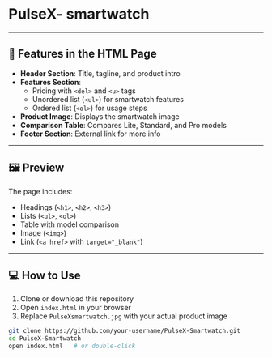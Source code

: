 # PulseX- smartwatch

---

## 🚀 Features in the HTML Page

- **Header Section**: Title, tagline, and product intro  
- **Features Section**:  
  - Pricing with `<del>` and `<u>` tags  
  - Unordered list (`<ul>`) for smartwatch features  
  - Ordered list (`<ol>`) for usage steps  
- **Product Image**: Displays the smartwatch image  
- **Comparison Table**: Compares Lite, Standard, and Pro models  
- **Footer Section**: External link for more info  

---

## 🖼️ Preview

The page includes:
- Headings (`<h1>`, `<h2>`, `<h3>`)  
- Lists (`<ul>`, `<ol>`)  
- Table with model comparison  
- Image (`<img>`)  
- Link (`<a href>` with `target="_blank"`)  

---

## 💻 How to Use

1. Clone or download this repository  
2. Open `index.html` in your browser  
3. Replace `PulseXsmartwatch.jpg` with your actual product image  

```bash
git clone https://github.com/your-username/PulseX-Smartwatch.git
cd PulseX-Smartwatch
open index.html   # or double-click
